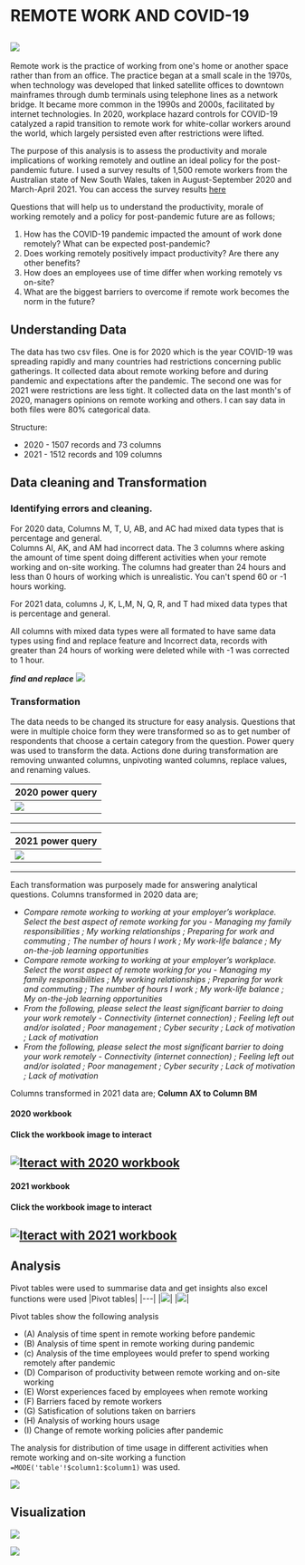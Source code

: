 # REMOTE WORK AND COVID-19
![](office_covid.jpg)
---
Remote work is the practice of working from one's home or another space rather than from an office. The practice began at a small scale in the 1970s, when technology was developed that linked satellite offices to downtown mainframes through dumb terminals using telephone lines as a network bridge. It became more common in the 1990s and 2000s, facilitated by internet technologies. In 2020, workplace hazard controls for COVID-19 catalyzed a rapid transition to remote work for white-collar workers around the world, which largely persisted even after restrictions were lifted.

The purpose of this analysis is to assess the productivity and morale implications of working remotely and outline an ideal policy for the post-pandemic future. I used a survey results of 1,500 remote workers from the Australian state of New South Wales, taken in August-September 2020 and March-April 2021. You can access the survey results [here](https://app.mavenanalytics.io/datasets?page=3)

Questions that will help us to understand the productivity, morale of working remotely and a policy for post-pandemic future are as follows;
1.	How has the COVID-19 pandemic impacted the amount of work done remotely? What can be expected post-pandemic?
2.	Does working remotely positively impact productivity? Are there any other benefits?
3.	How does an employees use of time differ when working remotely vs on-site?
4.	What are the biggest barriers to overcome if remote work becomes the norm in the future?

## Understanding Data
The data has two csv files. One is for 2020 which is the year COVID-19 was spreading rapidly and many countries had restrictions concerning public gatherings. It collected data about remote working before and during pandemic and expectations after the pandemic. The second one was for 2021 were restrictions are less tight. It collected data on the last month's of 2020, managers opinions on remote working and others. I can say data in both files were 80% categorical data.

Structure: 
* 2020 - 1507 records and 73 columns
* 2021 - 1512 records and 109 columns

## Data cleaning and Transformation
### Identifying errors and cleaning.
For 2020 data,
Columns M, T, U, AB, and AC had mixed data types that is percentage and general.  
Columns AI, AK, and AM had incorrect data. The 3 columns where asking the amount of time spent doing different activities when your remote working and on-site working. The columns had greater than 24 hours and less than 0 hours of working which is unrealistic. You can't spend 60 or -1 hours working.

For 2021 data, columns J, K, L,M, N, Q, R, and T had mixed data types that is percentage and general. 

All columns with mixed data types were all formated to have same data types using find and replace feature and Incorrect data, records with greater than 24 hours of working were deleted while with -1 was corrected to 1 hour.

**_find and replace_**
![](find_and_replace.jpg)

### Transformation
The data needs to be changed its structure for easy analysis. Questions that were in multiple choice form they were transformed so as to get number of respondents that choose a certain category from the question. Power query was used to transform the data. Actions done during transformation are removing unwanted columns, unpivoting wanted columns, replace values, and renaming values.

|2020 power query|
|---|
|![](2020_power_query.jpg)|
---
|2021 power query|
|---|
|![](2021_power_query.jpg)|
---
Each transformation was purposely made for answering analytical questions. 
Columns transformed in 2020 data are;  
* _Compare remote working to working at your employer’s workplace. Select the best aspect of remote working for you - Managing my family responsibilities ; My working relationships ; Preparing for work and commuting ; The number of hours  I work ; My work-life balance ; My on-the-job learning opportunities_
* _Compare remote working to working at your employer’s workplace. Select the worst aspect of remote working for you - Managing my family responsibilities ; My working relationships ; Preparing for work and commuting ; The number of hours  I work ; My work-life balance ; My on-the-job learning opportunities_
* _From the following, please select the least significant barrier to doing your work remotely - Connectivity (internet connection) ; Feeling left out and/or isolated ; Poor management ; Cyber security ; Lack of motivation ; Lack of motivation_
* _From the following, please select the most significant barrier to doing your work remotely - Connectivity (internet connection) ; Feeling left out and/or isolated ; Poor management ; Cyber security ; Lack of motivation ; Lack of motivation_

Columns transformed in 2021 data are; **Column AX to Column BM**

#### 2020 workbook
#### Click the workbook image to interact

[![Iteract with 2020 workbook](2020_workbook.jpg)](https://1drv.ms/x/s!AkvFVdfC21wYhjE086F1jR-Mut2m)
---
#### 2021 workbook
#### Click the workbook image to interact

[![Iteract with 2021 workbook](2021_workbook.jpg)](https://1drv.ms/x/s!AkvFVdfC21wYhjOp59hTMcK67gKn)
---

## Analysis
Pivot tables were used to summarise data and get insights also excel functions were used
|Pivot tables|
|---|
|![](pivot_tables1.jpg)|
|![](pivot_tables2.jpg)|

Pivot tables show the following analysis
* (A) Analysis of time spent in remote working before pandemic
* (B) Analysis of time spent in remote working during pandemic
* (c) Analysis of the time employees would prefer to spend working remotely after pandemic
* (D) Comparison of productivity between remote working and on-site working
* (E) Worst experiences faced by employees when remote working
* (F) Barriers faced by remote workers
* (G) Satisfication of solutions taken on barriers
* (H) Analysis of working hours usage
* (I) Change of remote working policies after pandemic

The analysis for distribution of time usage in different activities when remote working and on-site working a function `=MODE('table'!$column1:$column1)` was used.

![](table.jpg)

## Visualization
![](report_page1.jpg)

![](report_page2.jpg)
